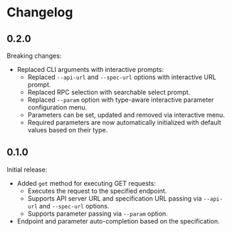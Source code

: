 # Changelog

## 0.2.0

Breaking changes:
- Replaced CLI arguments with interactive prompts:
  - Replaced `--api-url` and `--spec-url` options with interactive URL prompt.
  - Replaced RPC selection with searchable select prompt.
  - Replaced `--param` option with type-aware interactive parameter configuration menu.
  - Parameters can be set, updated and removed via interactive menu.
  - Required parameters are now automatically initialized with default values based on their type.

## 0.1.0

Initial release:
- Added `get` method for executing GET requests:
  - Executes the request to the specified endpoint.
  - Supports API server URL and specification URL passing via `--api-url` and `--spec-url` options.
  - Supports parameter passing via `--param` option.
- Endpoint and parameter auto-completion based on the specification.
